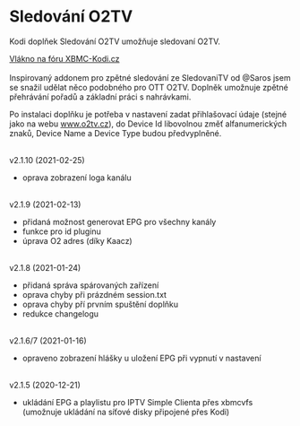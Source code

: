 <h1>Sledování O2TV</h1>
<p>
Kodi doplňek Sledování O2TV umožňuje sledovaní O2TV.
<p>
<a href="https://www.xbmc-kodi.cz/prispevek-zpetne-sledovani-o2tv-ott">Vlákno na fóru XBMC-Kodi.cz</a><br><br>
Inspirovaný addonem pro zpětné sledování ze SledovaniTV od @Saros  jsem se snažil udělat něco podobného pro OTT O2TV. Doplněk umožnuje zpětné přehrávání pořadů a základní práci s nahrávkami.

Po instalaci doplňku je potřeba v nastavení zadat přihlašovací údaje (stejné jako na webu www.o2tv.cz), do Device Id libovolnou změť alfanumerických znaků, Device Name a Device Type budou předvyplněné.<br><br>

v2.1.10 (2021-02-25)<br>
- oprava zobrazení loga kanálu<br><br>

v2.1.9 (2021-02-13)<br>
- přidaná možnost generovat EPG pro všechny kanály<br>
- funkce pro id pluginu<br>
- úprava O2 adres (díky Kaacz)<br><br>

v2.1.8 (2021-01-24)<br>
- přidaná správa spárovaných zařízení<br>
- oprava chyby při prázdném session.txt<br>
- oprava chyby pří prvním spuštění doplňku<br>
- redukce changelogu<br><br>

v2.1.6/7 (2021-01-16)<br>
- opraveno zobrazení hlášky u uložení EPG při vypnutí v nastavení<br><br>

v2.1.5 (2020-12-21)<br>
- ukládání EPG a playlistu pro IPTV Simple Clienta přes xbmcvfs (umožnuje ukládání na síťové disky připojené přes Kodi)<br><br>

</p>
